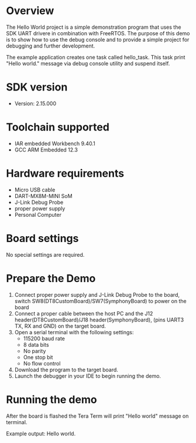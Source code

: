 Overview
========
The Hello World project is a simple demonstration program that uses the SDK UART drivere in
combination with FreeRTOS. The purpose of this demo is to show how to use the debug console and to
provide a simple project for debugging and further development.

The example application creates one task called hello_task. This task print "Hello world." message
via debug console utility and suspend itself.




SDK version
===========
- Version: 2.15.000

Toolchain supported
===================
- IAR embedded Workbench  9.40.1
- GCC ARM Embedded  12.3

Hardware requirements
=====================
- Micro USB cable
- DART-MX8M-MINI SoM
- J-Link Debug Probe
- proper power supply
- Personal Computer

Board settings
==============
No special settings are required.



Prepare the Demo
================
1.  Connect proper power supply and J-Link Debug Probe to the board, switch SW8(DT8CustomBoard)/SW7(SymphonyBoard) to power on the board
2.  Connect a proper cable between the host PC and the J12 header(DT8CustomBoard)/J18 header(SymphonyBoard), (pins UART3 TX, RX and GND) on the target board.
3.  Open a serial terminal with the following settings:
    - 115200 baud rate
    - 8 data bits
    - No parity
    - One stop bit
    - No flow control
4.  Download the program to the target board.
5.  Launch the debugger in your IDE to begin running the demo.

Running the demo
================
After the board is flashed the Tera Term will print "Hello world" message on terminal.

Example output:
Hello world.
